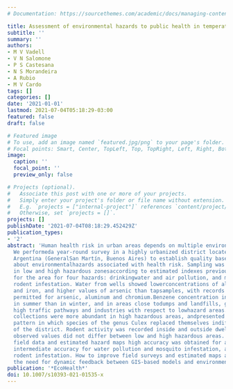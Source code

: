 ```yaml
---
# Documentation: https://sourcethemes.com/academic/docs/managing-content/

title: Assessment of environmental hazards to public health in temperate urban Argentina
subtitle: ''
summary: ''
authors:
- M V Vadell
- V N Salomone
- P S Castesana
- N S Morandeira
- A Rubio
- M V Cardo
tags: []
categories: []
date: '2021-01-01'
lastmod: 2021-07-04T05:18:29-03:00
featured: false
draft: false

# Featured image
# To use, add an image named `featured.jpg/png` to your page's folder.
# Focal points: Smart, Center, TopLeft, Top, TopRight, Left, Right, BottomLeft, Bottom, BottomRight.
image:
  caption: ''
  focal_point: ''
  preview_only: false

# Projects (optional).
#   Associate this post with one or more of your projects.
#   Simply enter your project's folder or file name without extension.
#   E.g. `projects = ["internal-project"]` references `content/project/deep-learning/index.md`.
#   Otherwise, set `projects = []`.
projects: []
publishDate: '2021-07-04T08:18:29.452429Z'
publication_types:
- '2'
abstract: 'Human health risk in urban areas depends on multiple environmental features.
  We performeda year-round survey in a highly urbanized district located in temperate
  Argentina (GeneralSan Martín, Buenos Aires) to establish quality baseline information
  about environmentalhazards associated with health risk. Sampling was stratified
  in low and high hazardous zonesaccording to estimated indexes previously developed
  for the area for four hazards: drinkingwater and air pollution, and mosquito and
  rodent infestation. Water from wells showed lowerconcentrations of aluminum, manganese
  and iron, and higher values of arsenic than tapsamples, with records above the maximum
  permitted for arsenic, aluminum and chromium.Benzene concentration in air was higher
  in summer than in winter, and in areas close todumps and landfills, gas stations,
  high traffic pathways and industries with respect to lowhazard areas. Adult mosquito
  collections were more abundant in high hazardous areas, andpresented a seasonal
  pattern in which species of the genus Culex replaced themselves indifferent areas
  of the district. Rodent activity was recorded inside and outside dwellings, andits
  observed values did not differ between low and high hazardous areas. In the comparisonbetween
  field data and estimated hazard maps high accuracy was obtained for air pollutionmaps,
  intermediate accuracy for water pollution and mosquito infestation, and poor accuracyfor
  rodent infestation. How to improve field surveys and estimated maps are both discussed,highlighting
  the need for dynamic feedback between GIS-based models and environmentalmonitoring.'
publication: '*EcoHealth*'
doi: 10.1007/s10393-021-01535-x
---
```

